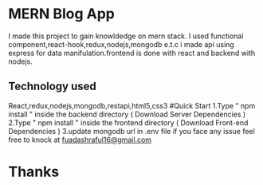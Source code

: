 # MERN Blog App
I made this project to gain knowldedge on mern stack. I used functional component,react-hook,redux,nodejs,mongodb e.t.c
i made api using express for data manifulation.frontend is done with react and backend with nodejs.
## Technology used
React,redux,nodejs,mongodb,restapi,html5,css3
#Quick Start
1.Type " npm install " inside the backend directory ( Download Server Dependencies )
2.Type " npm install " inside the frontend directory ( Download Front-end Dependencies )
3.update mongodb url in .env file 
if you face any issue feel free to knock at fuadashraful16@gmail.com 
# Thanks
